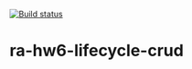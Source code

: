 [![Build status](https://ci.appveyor.com/api/projects/status/x51ci3e92fw0a4g5/branch/main?svg=true)](https://ci.appveyor.com/project/Antis85/ra-hw6-lifecycle-crud/branch/main)

# ra-hw6-lifecycle-crud